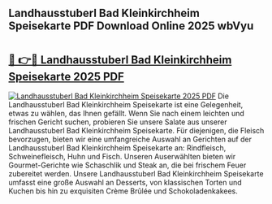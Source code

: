 ## Landhausstuberl Bad Kleinkirchheim Speisekarte PDF Download Online 2025 wbVyu

# <h2><a href="http://gc5oubb.nevu.top/?p=Landhausstuberl+Bad+Kleinkirchheim+Speisekarte">🔗 👉🔴 Landhausstuberl Bad Kleinkirchheim Speisekarte 2025 PDF</a></h2>

[![Landhausstuberl Bad Kleinkirchheim Speisekarte 2025 PDF](https://i.imgur.com/dBaPXMq.png)](http://gc5oubb.nevu.top/?p=Landhausstuberl+Bad+Kleinkirchheim+Speisekarte)
Die Landhausstuberl Bad Kleinkirchheim Speisekarte ist eine Gelegenheit, etwas zu wählen, das Ihnen gefällt. Wenn Sie nach einem leichten und frischen Gericht suchen, probieren Sie unsere Salate aus unserer Landhausstuberl Bad Kleinkirchheim Speisekarte. Für diejenigen, die Fleisch bevorzugen, bieten wir eine umfangreiche Auswahl an Gerichten auf der Landhausstuberl Bad Kleinkirchheim Speisekarte an: Rindfleisch, Schweinefleisch, Huhn und Fisch. Unseren Auserwählten bieten wir Gourmet-Gerichte wie Schaschlik und Steak an, die bei frischem Feuer zubereitet werden. Unsere Landhausstuberl Bad Kleinkirchheim Speisekarte umfasst eine große Auswahl an Desserts, von klassischen Torten und Kuchen bis hin zu exquisiten Crème Brûlée und Schokoladenkakees.
